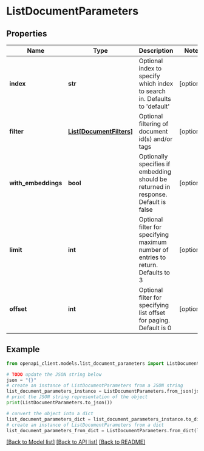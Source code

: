# ListDocumentParameters


## Properties

Name | Type | Description | Notes
------------ | ------------- | ------------- | -------------
**index** | **str** | Optional index to specify which index to search in. Defaults to &#39;default&#39; | [optional] 
**filter** | [**List[DocumentFilters]**](DocumentFilters.md) | Optional filtering of document id(s) and/or tags | [optional] 
**with_embeddings** | **bool** | Optionally specifies if embedding should be returned in response. Default is false | [optional] 
**limit** | **int** | Optional filter for specifying maximum number of entries to return. Defaults to 3 | [optional] 
**offset** | **int** | Optional filter for specifying list offset for paging. Default is 0 | [optional] 

## Example

```python
from openapi_client.models.list_document_parameters import ListDocumentParameters

# TODO update the JSON string below
json = "{}"
# create an instance of ListDocumentParameters from a JSON string
list_document_parameters_instance = ListDocumentParameters.from_json(json)
# print the JSON string representation of the object
print(ListDocumentParameters.to_json())

# convert the object into a dict
list_document_parameters_dict = list_document_parameters_instance.to_dict()
# create an instance of ListDocumentParameters from a dict
list_document_parameters_from_dict = ListDocumentParameters.from_dict(list_document_parameters_dict)
```
[[Back to Model list]](../README.md#documentation-for-models) [[Back to API list]](../README.md#documentation-for-api-endpoints) [[Back to README]](../README.md)


